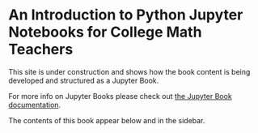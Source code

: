 # An Introduction to  Python Jupyter Notebooks for College Math Teachers

This site is under construction and shows how the book content is being developed and
structured as a Jupyter Book.

For more info on Jupyter Books please check out [the Jupyter Book documentation](https://jupyterbook.org).

The contents of this book appear below and in the sidebar.

```{tableofcontents}
```
